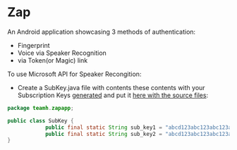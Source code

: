 # Zap

An Android application showcasing 3 methods of authentication:
- Fingerprint
- Voice via Speaker Recognition
- via Token(or Magic) link 

To use Microsoft API for Speaker Recongition:
- Create a SubKey.java file with contents these contents with your Subscription Keys [generated](https://cognitive.uservoice.com/knowledgebase/articles/864225-how-do-i-get-subscription-keys) and put it [here with the source files](https://github.com/SE17GroupH/Zap/tree/master/app/src/main/java/teamh/zapapp):

```Java
package teamh.zapapp;

public class SubKey {
            public final static String sub_key1 = "abcd123abc123abc123abc123abc0000";
            public final static String sub_key2 = "abcd123abc123abc123abc123abc0000";
}
```
